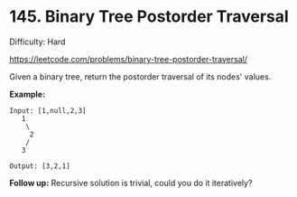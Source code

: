 # 145. Binary Tree Postorder Traversal

Difficulty: Hard

https://leetcode.com/problems/binary-tree-postorder-traversal/

Given a binary tree, return the postorder traversal of its nodes' values.

**Example:**
```
Input: [1,null,2,3]
   1
    \
     2
    /
   3

Output: [3,2,1]
```

**Follow up:** Recursive solution is trivial, could you do it iteratively?
